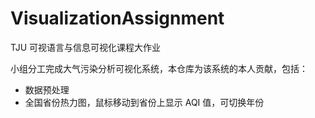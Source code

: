 # VisualizationAssignment
TJU 可视语言与信息可视化课程大作业

小组分工完成大气污染分析可视化系统，本仓库为该系统的本人贡献，包括：
+ 数据预处理
+ 全国省份热力图，鼠标移动到省份上显示 AQI 值，可切换年份